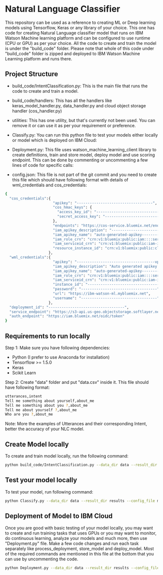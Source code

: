 # Natural Language Classifier

This repository can be used as a reference to creating ML or Deep learning models using Tensorflow, Keras or any library of your choice.  This one has code for creating Natural Language classifier model that runs on IBM Watson Machine learning platform and can be configured to use runtime (CPU or GPU) as per your choice.  All the code to create and train the model is under the "build_code" folder.  Please note that whole of this code under "build_code" folder is zipped and deployed to IBM Watson Machine Learning platform and runs there.  

## Project Structure

  - build_code/IntentClassification.py: This is the main file that runs the code to create and train a model.

  - build_code/handlers: This has all the handlers like keras_model_handler.py, data_handler.py and cloud object storage handler (cos_handler.py)

  - utilities: This has one utility, but that's currently not been used.  You can remove it or can use it as per your requirement or preference.

  - Classify.py: You can run this python file to test your models either locally or model which is deployed on IBM Cloud:

  - Deployment.py: This file uses watson_machine_learning_client library to create definitions, train and store model, deploy model and use scoring endpoint.  This can be done by commenting or uncommenting a few lines of code for specific calls:

  - config.json: This file is not part of the git commit and you need to create this file which should have following format with details of wml_credentials and cos_credentials:

  ```sh
  {
    "cos_credentials":{
                        "apikey": "-----------------------------------",
                        "cos_hmac_keys": {
                          "access_key_id": "-----------------------------------",
                          "secret_access_key": "-----------------------------------"
                        },
                        "endpoints": "https://cos-service.bluemix.net/endpoints",
                        "iam_apikey_description": "-----------------------------------",
                        "iam_apikey_name": "auto-generated-apikey------------------------------------",
                        "iam_role_crn": "crn:v1:bluemix:public:iam::::serviceRole:Writer",
                        "iam_serviceid_crn": "crn:v1:bluemix:public:iam-identity::a/-----------------------------------::serviceid:ServiceId------------------------------------",
                        "resource_instance_id": "crn:v1:bluemix:public:cloud-object-storage:global:a/-----------------------------------:-----------------------------------::"
                      },
    "wml_credentials":{
                        "apikey": "------------------------------------vpfRo3SBZrOajK",
                        "iam_apikey_description": "Auto generated apikey during resource-key operation for Instance - crn:v1:bluemix:public:pm-20:us-south:a/-----------------------------------::",
                        "iam_apikey_name": "auto-generated-apikey------------------------------------",
                        "iam_role_crn": "crn:v1:bluemix:public:iam::::serviceRole:Writer",
                        "iam_serviceid_crn": "crn:v1:bluemix:public:iam-identity::a/-----------------------------------::-----------------------------------",
                        "instance_id": "-----------------------------------",
                        "password": "-----------------------------------",
                        "url": "https://ibm-watson-ml.mybluemix.net",
                        "username": "-----------------------------------"
                      },
    "deployment_id": "-----------------------------------",
    "service_endpoint": "https://s3-api.us-geo.objectstorage.softlayer.net",
    "auth_endpoint": "https://iam.bluemix.net/oidc/token"
  }
```

## Requirements to run locally
Step 1: Make sure you have following dependencies:
  - Python (I prefer to use Anaconda for installation)
  - Tensorflow >= 1.5.0
  - Keras
  - Scikit Learn

Step 2: Create "data" folder and put "data.csv" inside it.  This file should have following format:
```sh
utterances,intent
Tell me something about yourself,about_me
Tell me something about you ?,about_me
Tell me about yourself ?,about_me
Who are you ?,about_me
```
Note: More the examples of Utterances and their corresponding Intent, better the accuracy of your NLC model.

## Create Model locally
To create and train model locally, run the following command:
```sh
python build_code/IntentClassification.py --data_dir data --result_dir results --config_file model_config.json --data_file data.csv --framework keras
```
## Test your model locally
To test your model, run following command:
```sh
python Classify.py --data_dir data --result_dir results --config_file model_config.json --data_file data.csv --from_cloud False
```
## Deployment of Model to IBM Cloud
Once you are good with basic testing of your model locally, you may want to create and run training tasks that uses GPUs or you may want to monitor, do continuous learning, analyze your models and much more, then use "Deployment.py" file.  Make a few code changes and run each task separately like process_deployment, store_model and deploy_model.  Most of the required commands are mentioned in this file at the bottom that you can use by uncommenting the code.  

  ```sh
  python Deployment.py --data_dir data --result_dir results --config_file model_config.json --data_file data.csv
  ```
